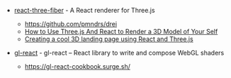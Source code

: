 - [react-three-fiber](https://github.com/pmndrs/react-three-fiber) - A React renderer for Three.js

    - https://github.com/pmndrs/drei
    - [How to Use Three.js And React to Render a 3D Model of Your Self](https://dev.to/nourdinedev/how-to-use-threejs-and-react-to-render-a-3d-model-of-your-self-4kkf)
    - [Creating a cool 3D landing page using React and Three.js](https://medium.com/@birkbjonnes/creating-a-cool-3d-landing-page-using-react-and-three-js-cf3f8bf05085)

- [gl-react](https://github.com/gre/gl-react) - gl-react – React library to write and compose WebGL shaders

    - https://gl-react-cookbook.surge.sh/
